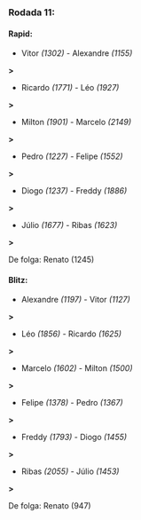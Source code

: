 ### Rodada 11:

#### Rapid:

* Vitor *(1302)*     -     Alexandre *(1155)*

 **>** 
* Ricardo *(1771)*     -     Léo *(1927)*

 **>** 
* Milton *(1901)*     -     Marcelo *(2149)*

 **>** 
* Pedro *(1227)*     -     Felipe *(1552)*

 **>** 
* Diogo *(1237)*     -     Freddy *(1886)*

 **>** 
* Júlio *(1677)*     -     Ribas *(1623)*

 **>** 

De folga: Renato (1245)

#### Blitz:

* Alexandre *(1197)*     -     Vitor *(1127)*

 **>** 
* Léo *(1856)*     -     Ricardo *(1625)*

 **>** 
* Marcelo *(1602)*     -     Milton *(1500)*

 **>** 
* Felipe *(1378)*     -     Pedro *(1367)*

 **>** 
* Freddy *(1793)*     -     Diogo *(1455)*

 **>** 
* Ribas *(2055)*     -     Júlio *(1453)*

 **>** 

De folga: Renato (947)

